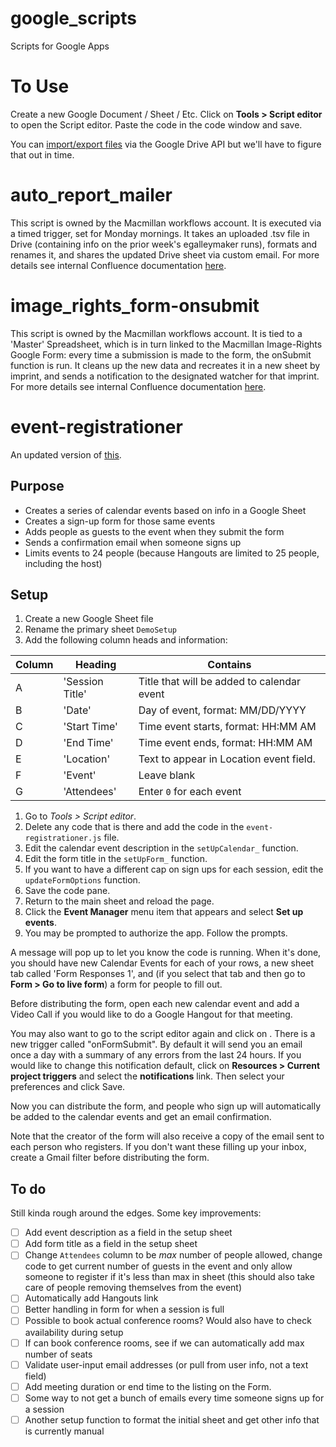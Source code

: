 # google_scripts
Scripts for Google Apps

# To Use
Create a new Google Document / Sheet / Etc. Click on **Tools > Script editor** to open the Script editor. Paste the code in the code window and save.

You can [import/export files](https://developers.google.com/apps-script/import-export) via the Google Drive API but we'll have to figure that out in time.

# auto_report_mailer
This script is owned by the Macmillan workflows account.
It is executed via a timed trigger, set for Monday mornings.
It takes an uploaded .tsv file in Drive (containing info on the prior week's egalleymaker runs), formats and renames it, and shares the updated Drive sheet via custom email.
For more details see internal Confluence documentation [here](https://confluence.macmillan.com/pages/viewpage.action?pageId=42868497).

# image_rights_form-onsubmit
This script is owned by the Macmillan workflows account.
It is tied to a 'Master' Spreadsheet, which is in turn linked to the Macmillan Image-Rights Google Form: every time a submission is made to the form, the onSubmit function is run.
It cleans up the new data and recreates it in a new sheet by imprint, and sends a notification to the designated watcher for that imprint.
For more details see internal Confluence documentation [here](https://confluence.macmillan.com/display/PWG/Image+Rights+form).

# event-registrationer
An updated version of [this](https://developers.google.com/apps-script/quickstart/forms).
## Purpose
* Creates a series of calendar events based on info in a Google Sheet
* Creates a sign-up form for those same events
* Adds people as guests to the event when they submit the form
* Sends a confirmation email when someone signs up
* Limits events to 24 people (because Hangouts are limited to 25 people, including the host)

## Setup
1. Create a new Google Sheet file
1. Rename the primary sheet `DemoSetup`
1. Add the following column heads and information:

| Column | Heading         | Contains                                   |
|--------|-----------------|--------------------------------------------|
| A      | 'Session Title' | Title that will be added to calendar event |
| B      | 'Date'          | Day of event, format: MM/DD/YYYY           |
| C      | 'Start Time'    | Time event starts, format: HH:MM AM        |
| D      | 'End Time'      | Time event ends, format: HH:MM AM          |
| E      | 'Location'      | Text to appear in Location event field.    |
| F      | 'Event'         | Leave blank                                |
| G      | 'Attendees'     | Enter `0` for each event                   |

1. Go to *Tools > Script editor*.
1. Delete any code that is there and add the code in the `event-registrationer.js` file.
1. Edit the calendar event description in the `setUpCalendar_` function.
1. Edit the form title in the `setUpForm_` function.
1. If you want to have a different cap on sign ups for each session, edit the `updateFormOptions` function.
1. Save the code pane.
1. Return to the main sheet and reload the page.
1. Click the **Event Manager** menu item that appears and select **Set up events**.
1. You may be prompted to authorize the app. Follow the prompts.

A message will pop up to let you know the code is running. When it's done, you should have new Calendar Events for each of your rows, a new sheet tab called 'Form Responses 1', and (if you select that tab and then go to **Form > Go to live form**) a form for people to fill out.

Before distributing the form, open each new calendar event and add a Video Call if you would like to do a Google Hangout for that meeting.

You may also want to go to the script editor again and click on . There is a new trigger called "onFormSubmit". By default it will send you an email once a day with a summary of any errors from the last 24 hours. If you would like to change this notification default, click on **Resources > Current project triggers** and select the **notifications** link. Then select your preferences and click Save.

Now you can distribute the form, and people who sign up will automatically be added to the calendar events and get an email confirmation.

Note that the creator of the form will also receive a copy of the email sent to each person who registers. If you don't want these filling up your inbox, create a Gmail filter before distributing the form.

## To do
Still kinda rough around the edges. Some key improvements:

- [ ] Add event description as a field in the setup sheet
- [ ] Add form title as a field in the setup sheet
- [ ] Change `Attendees` column to be *max* number of people allowed, change code to get current number of guests in the event and only allow someone to register if it's less than max in sheet (this should also take care of people removing themselves from the event)
- [ ] Automatically add Hangouts link
- [ ] Better handling in form for when a session is full
- [ ] Possible to book actual conference rooms? Would also have to check availability during setup
- [ ] If can book conference rooms, see if we can automatically add max number of seats
- [ ] Validate user-input email addresses (or pull from user info, not a text field)
- [ ] Add meeting duration or end time to the listing on the Form.
- [ ] Some way to not get a bunch of emails every time someone signs up for a session
- [ ] Another setup function to format the initial sheet and get other info that is currently manual
